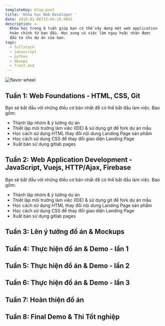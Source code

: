 ```yaml
---
templateKey: blog-post
title: 'Khóa học Web Developer '
date: 2018-01-06T15:04:10.000Z
description: >-
  Khóa học trong 8 tuần giúp bạn có thể xây dựng một web application
  hoàn chỉnh từ ban đầu. Học xong có việc làm ngay hoặc nhận được
  đầu tư cho dự án của bạn. 
tags:
  - fullstack
  - javascript
  - python
  - devops
  - front-end
---
```

![flavor wheel](/img/0_hiclyadnsiyt0odu.jpg)

## Tuần 1: Web Foundations - HTML, CSS, Git

Bạn sẽ bắt đầu với những điều cơ bản nhất để có thể bắt đầu làm việc.  Bao gồm:

* Thành lập nhóm & ý tưởng dự án 
* Thiết lập môi trường làm việc (IDE) & sử dụng git để fork dự án mẫu 
* Học cách sử dụng HTML thay đổi nội dung Landing Page sản phẩm
* Học cách sử dụng CSS để thay đổi giao diện Landing Page
* Xuất bản sử dụng gitlab pages 

## Tuần 2: Web Application Development - JavaScript, Vuejs, HTTP/Ajax, Firebase



Bạn sẽ bắt đầu với những điều cơ bản nhất để có thể bắt đầu làm việc.  Bao gồm:

* Thành lập nhóm & ý tưởng dự án 
* Thiết lập môi trường làm việc (IDE) & sử dụng git để fork dự án mẫu 
* Học cách sử dụng HTML thay đổi nội dung Landing Page sản phẩm
* Học cách sử dụng CSS để thay đổi giao diện Landing Page
* Xuất bản sử dụng gitlab pages 

## Tuần 3: Lên ý tưởng đồ án & Mockups

## Tuần 4: Thực hiện đồ án & Demo - lần 1

## Tuần 5: Thực hiện đồ án & Demo - lần 2

## Tuần 6: Thực hiện đồ án & Demo - lần 3

## Tuần 7: Hoàn thiện đồ án

## Tuần 8: Final Demo & Thi Tốt nghiệp

##
